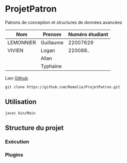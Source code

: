 # ProjetPatron
Patrons de conception et structures de données avancées

| Nom | Prenom |Numéro étudiant|
|-----|--------|---------------|
|LEMONNIER|Guillaume|22007629|
|VIVIEN| Logan |220088..|
||Allan||
||Typhaine||

Lien [Github](https://github.com/Remalia/ProjetPatron)

```shell
git clone https://github.com/Remalia/ProjetPatron.git
```

## Utilisation

```shell
javac bin/Main
```

## Structure du projet

### Exécution

### Plugins